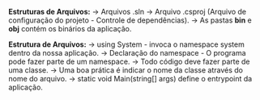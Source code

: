 **Estruturas de Arquivos:**
	-> Arquivos .sln 
	-> Arquivo .csproj (Arquivo de configuração do projeto - Controle de dependências).
	-> As pastas **bin** e **obj** contém os binários da aplicação.

**Estrutura de Arquivos:**
	-> using System - invoca o namespace system dentro da nossa aplicação.
	-> Declaração do namespace - O programa pode fazer parte de um namespace.
	-> Todo código deve fazer parte de uma classe.
	-> Uma boa prática é indicar o nome da classe através do nome do arquivo.
	-> static void Main(string[] args) define o entrypoint da aplicação.




